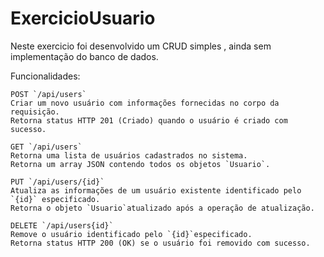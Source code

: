 # ExercicioUsuario

Neste exercicio foi desenvolvido um CRUD simples , ainda sem implementação do banco de dados.

Funcionalidades:

    POST `/api/users`
    Criar um novo usuário com informações fornecidas no corpo da requisição.
    Retorna status HTTP 201 (Criado) quando o usuário é criado com sucesso.

    GET `/api/users`
    Retorna uma lista de usuários cadastrados no sistema.
    Retorna um array JSON contendo todos os objetos `Usuario`.

    PUT `/api/users/{id}`
    Atualiza as informações de um usuário existente identificado pelo `{id}` especificado.
    Retorna o objeto `Usuario`atualizado após a operação de atualização.

    DELETE `/api/users{id}`
    Remove o usuário identificado pelo `{id}`especificado.
    Retorna status HTTP 200 (OK) se o usuário foi removido com sucesso.
